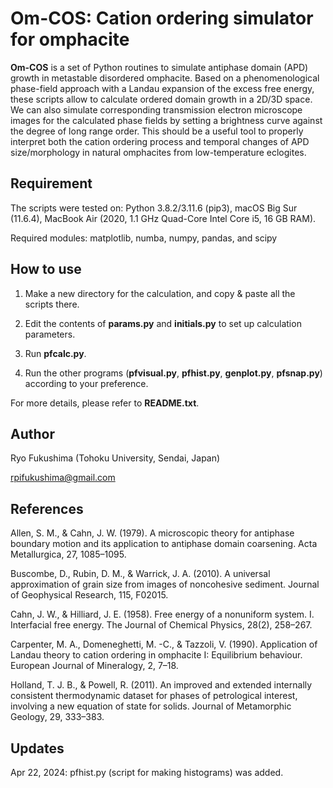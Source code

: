 # **Om-COS: Cation ordering simulator for omphacite**

**Om-COS** is a set of Python routines to simulate antiphase domain (APD) growth in metastable disordered omphacite. 
Based on a phenomenological phase-field approach with a Landau expansion of the excess free energy, these scripts allow to calculate ordered domain growth in a 2D/3D space. 
We can also simulate corresponding transmission electron microscope images for the calculated phase fields by setting a brightness curve against the degree of long range order. 
This should be a useful tool to properly interpret both the cation ordering process and temporal changes of APD size/morphology in natural omphacites from low-temperature eclogites.

## Requirement

The scripts were tested on: Python 3.8.2/3.11.6 (pip3), macOS Big Sur (11.6.4), MacBook Air (2020, 1.1 GHz Quad-Core Intel Core i5, 16 GB RAM). 

Required modules: matplotlib, numba, numpy, pandas, and scipy

## How to use

1. Make a new directory for the calculation, and copy & paste all the scripts there.

2. Edit the contents of **params.py** and **initials.py** to set up calculation parameters.

3. Run **pfcalc.py**.

4. Run the other programs (**pfvisual.py**, **pfhist.py**, **genplot.py**, **pfsnap.py**) according to your preference.

For more details, please refer to **README.txt**.

## Author

Ryo Fukushima (Tohoku University, Sendai, Japan)

rpifukushima@gmail.com

## References

Allen, S. M., & Cahn, J. W. (1979). A microscopic theory for antiphase boundary motion and its application to antiphase domain coarsening. Acta Metallurgica, 27, 1085–1095.

Buscombe, D., Rubin, D. M., & Warrick, J. A. (2010). A universal approximation of grain size from images of noncohesive sediment. Journal of Geophysical Research, 115, F02015.

Cahn, J. W., & Hilliard, J. E. (1958). Free energy of a nonuniform system. I. Interfacial free energy. The Journal of Chemical Physics, 28(2), 258–267.

Carpenter, M. A., Domeneghetti, M. -C., & Tazzoli, V. (1990). Application of Landau theory to cation ordering in omphacite I: Equilibrium behaviour. European Journal of Mineralogy, 2, 7–18.

Holland, T. J. B., & Powell, R. (2011). An improved and extended internally consistent thermodynamic dataset for phases of petrological interest, involving a new equation of state for solids. Journal of Metamorphic Geology, 29, 333–383.

## Updates

Apr 22, 2024: pfhist.py (script for making histograms) was added.



